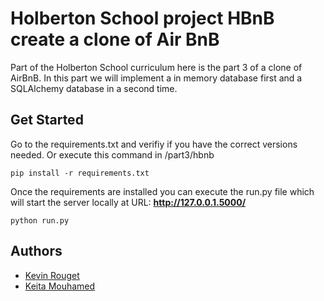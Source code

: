# Holberton School project HBnB create a clone of Air BnB
Part of the Holberton School curriculum here is the part 3 of a clone of AirBnB.
In this part we will implement a in memory database first and a SQLAlchemy database in a second time.


## Get Started

Go to the requirements.txt and verifiy if you have the correct versions needed.
Or execute this command in /part3/hbnb
``` 
pip install -r requirements.txt
```

Once the requirements are installed you can execute the run.py file which will start the server locally at URL: **http://127.0.0.1.5000/**
```
python run.py
```

## Authors
- [Kevin Rouget](https://github.com/koryos77)
- [Keita Mouhamed](https://github.com/MOUHA-89)
